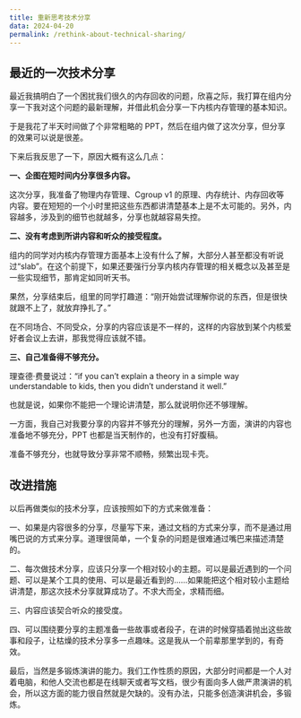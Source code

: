 ```yaml
---
title: 重新思考技术分享
data: 2024-04-20
permalink: /rethink-about-technical-sharing/
---
```


## 最近的一次技术分享

最近我搞明白了一个困扰我们很久的内存回收的问题，欣喜之际，我打算在组内分享一下我对这个问题的最新理解，并借此机会分享一下内核内存管理的基本知识。

于是我花了半天时间做了个非常粗略的 PPT，然后在组内做了这次分享，但分享的效果可以说是很差。

下来后我反思了一下，原因大概有这么几点：

**一、企图在短时间内分享很多内容。**

这次分享，我准备了物理内存管理、Cgroup v1 的原理、内存统计、内存回收等内容。要在短短的一个小时里把这些东西都讲清楚基本上是不太可能的。另外，内容越多，涉及到的细节也就越多，分享也就越容易失控。

**二、没有考虑到所讲内容和听众的接受程度。**

组内的同学对内核内存管理方面基本上没有什么了解，大部分人甚至都没有听说过“slab”。在这个前提下，如果还要强行分享内核内存管理的相关概念以及甚至是一些实现细节，那肯定如同听天书。

果然，分享结束后，组里的同学打趣道：“刚开始尝试理解你说的东西，但是很快就跟不上了，就放弃挣扎了。”

在不同场合、不同受众，分享的内容应该是不一样的，这样的内容放到某个内核爱好者会议上去讲，那我觉得应该就不错。

**三、自己准备得不够充分。**

理查德·费曼说过：“if you can’t explain a theory in a simple way understandable to kids, then you didn’t understand it well.”

也就是说，如果你不能把一个理论讲清楚，那么就说明你还不够理解。

一方面，我自己对我要分享的内容并不够充分的理解，另外一方面，演讲的内容也准备地不够充分，PPT 也都是当天制作的，也没有打好腹稿。

准备不够充分，也就导致分享非常不顺畅，频繁出现卡壳。

## 改进措施

以后再做类似的技术分享，应该按照如下的方式来做准备：

一、如果是内容很多的分享，尽量写下来，通过文档的方式来分享，而不是通过用嘴巴说的方式来分享。道理很简单，一个复杂的问题是很难通过嘴巴来描述清楚的。

二、每次做技术分享，应该只分享一个相对较小的主题。可以是最近遇到的一个问题、可以是某个工具的使用、可以是最近看到的……如果能把这个相对较小主题给讲清楚，那这次技术分享就算成功了。不求大而全，求精而细。

三、内容应该契合听众的接受度。

四、可以围绕要分享的主题准备一些故事或者段子，在讲的时候穿插着抛出这些故事和段子，让枯燥的技术分享多一点趣味。这是我从一个前辈那里学到的，有奇效。

最后，当然是多锻炼演讲的能力。我们工作性质的原因，大部分时间都是一个人对着电脑，和他人交流也都是在线聊天或者写文档，很少有面向多人做严肃演讲的机会，所以这方面的能力很自然就是欠缺的。没有办法，只能多创造演讲机会，多锻炼。
